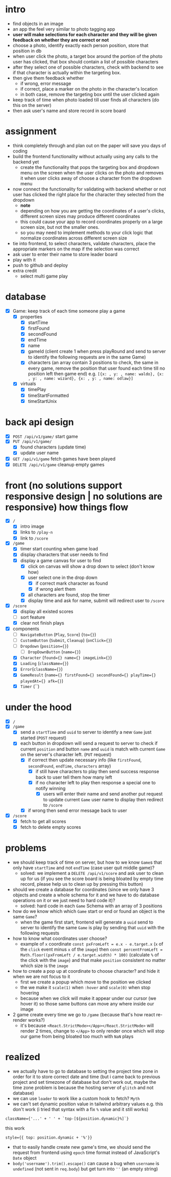 # intro

- find objects in an image
- an app the feel very similar to photo tagging app
- **user will make selections for each character and they will be given feedback on whether they are correct or not**
- choose a photo, identify exactly each person position, store that position in db
- when user click the photo, a target box around the portion of the photo user has clicked, that box should contain a list of possible characters
- after they select one of possible characters, check with backend to see if that character is actually within the targeting box.
- then give them feedback whether
  - if wrong, error message
  - if correct, place a marker on the photo in the character's location
  - in both case, remove the targeting box until the user clicked again
- keep track of time when photo loaded till user finds all characters (do this on the server)
- then ask user's name and store record in score board

# assignment

- think completely through and plan out on the paper will save you days of coding
- build the frontend functionality without actually using any calls to the backend yet
  - create the functionality that pops the targeting box and dropdown menu on the screen when the user clicks on the photo and removes it when user clicks away of choose a character from the dropdown menu
- now connect the functionality for validating with backend whether or not user has clicked the right place for the character they selected from the dropdown
  - **note**
  - depending on how you are getting the coordinates of a user's clicks, different screen sizes may produce different coordinates
  - this could cause your app to record coordinates properly on a large screen size, but not the smaller ones.
  - so you may need to implement methods to your click logic that normalize coordinates across different screen size
- tie into frontend, to select characters, validate characters, place the appropriate markers on the map if the selection was correct
- ask user to enter their name to store leader board
- play with it
- push to github and deploy
- extra credit
  - select multi game play

# database

- [x] Game: keep track of each time someone play a game
  - [x] properties
    - [x] startTime
    - [x] firstFound
    - [x] secondFound
    - [x] endTime
    - [x] name
    - [x] gameId (client create 1 when press playRound and send to server to identify the following requests are in the same Game)
    - [x] characters (an array contain 3 positions to check, the same in every game, remove the position that user found each time till no position left then game end) e.g. `[{x: , y: , name: waldo}, {x: , y: , name: wizard}, {x: , y: , name: odlaw}]`
  - [x] virtuals
    - [x] timePlay
    - [x] timeStartFormatted
    - [x] timeStartUnix

# back api design

- [x] `POST /api/v1/game/` start game
- [x] `PUT /api/v1/game/`
  - [x] found characters (update time)
  - [x] update user name
- [x] `GET /api/v1/game` fetch games have been played
- [x] `DELETE /api/v1/game` cleanup empty games

# front (no solutions support responsive design | no solutions are responsive) how things flow

- [x] `/`
  - [x] intro image
  - [x] links to `/play-n`
  - [x] link to `/score`
- [x] `/game`
  - [x] timer start counting when game load
  - [x] display characters that user needs to find
  - [x] display a game canvas for user to find
    - [x] click on canvas will show a drop down to select (don't know how)
    - [x] user select one in the drop down
      - [x] if correct mark character as found
      - [x] if wrong alert them
    - [x] all characters are found, stop the timer
    - [x] display time and ask for name, submit will redirect user to `/score`
- [x] `/score`
  - [x] display all existed scores
  - [ ] sort feature
  - [x] clear not finish plays
- [x] components
  - [ ] `NavigateButton` (`Play`, `Score`) (`to={}`)
  - [ ] `CustomButton` (`Submit`, `Cleanup`) (`onClick={}`)
  - [ ] `Dropdown` (`position={}`)
    - [ ] `DropDownButton` (`name={}`)
  - [x] `Character` (`found={} name={} imageLink={}`)
  - [x] `Loading` (`className={}`)
  - [x] `Error`(`className={}`)
  - [x] `GameResult` (`name={} firstFound={} secondFound={} playTime={} playedAt={} afk={}`)
  - [x] `Timer` (``)

# under the hood

- [x] `/`
- [x] `/game`
  - [x] send a `startTime` and `uuid` to server to identify a new `Game` just started (`POST` request)
  - [x] each button in dropdown will send a request to server to check if current `position` and button `name` and `uuid` is match with current `Game` on the server's character left. (`PUT` request)
    - [x] if correct then update necessary info (like `firstFound`, `secondFound`, `endTime`, `characters` array)
      - [x] if still have characters to play then send success response back to user tell them how many left
      - [x] if no character left to play then response a special one to notify winning
        - [x] users will enter their name and send another put request to update current `Game` user name to display then redirect to `/score`
    - [x] if wrong then send error message back to user
- [x] `/score`
  - [x] fetch to get all scores
  - [x] fetch to delete empty scores

# problems

- we should keep track of time on server, but how to we know `Game`s that only have `startTime` and not `endTime` (case user quit middle game)?
  - solved: we implement a `DELETE /api/v1/score` and ask user to clean up for us (if you see the score board is being bloated by empty time record, please help us to clean up by pressing this button)
- should we create a database for coordinates (since we only have 3 objects and create a whole schema for it and we have to do database operations on it or we just need to hard code it)?
  - solved: hard code in each `Game` Schema with an array of 3 positions
- how do we know which which `Game` start or end or found an object is the same `Game`?
  - when the game first start, frontend will generate a `uuid` send to server to identify the same `Game` is play by sending that `uuid` with the following requests
- how to know what coordinates user choose?
  - example of `x` coordinate `const pxFromLeft = e.x - e.target.x` (`x` of the `click` event minus `x` of the `image`) then `const percentFromLeft = Math.floor((pxFromLeft / e.target.width) * 100)` (calculate `%` of the click with the `image`) and that make `position` consistent no matter which size is the `image`
- how to create a pop up at coordinate to choose character? and hide it when we are not focus to it
  - first we create a popup which move to the position we clicked
  - the we make it `scale(1)` when `:hover` and `scale(0)` when stop hovering
  - because when we click will make it appear under our cursor (we hover it) so those same buttons can move any where inside our image
- 2 game create every time we go to `/game` (because that's how react re-render works?)
  - it's because `<React.StrictMode></App></React.StrictMode>` will render 2 times, change to `</App>` to only render once which will stop our game from being bloated too much with `NaN` plays

# realized

- we actually have to go to database to setting the project time zone in order for it to store correct date and time (but i came back to previous project and set timezone of database but don't work out, maybe the time zone problem is because the hosting server of `glitch` and not database)
- we can use `loader` to work like a custom hook to fetch? `Myth`
- we can't set dynamic position value in tailwind arbitrary values e.g.
  this don't work (i tried that syntax with a fix `%` value and it still works)

```
className={'...' + ' ' + `top-[${position.dynamic}%]`}
```

this work

```
style={{ top: position.dynamic + '%'}}
```

- that to easily handle create new game's time, we should send the request from frontend using `epoch` time format instead of JavaScript's `Date` object
- `body('username').trim().escape()` can cause a bug when `username` is `undefined` (not sent in `req.body`) but get turn into `''` (an empty string)
